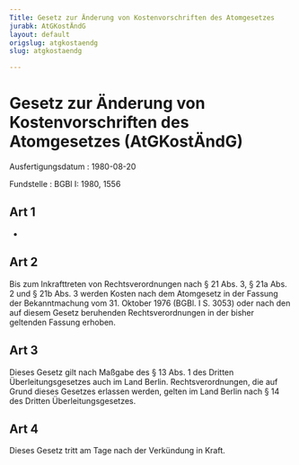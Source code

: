 ```yaml
---
Title: Gesetz zur Änderung von Kostenvorschriften des Atomgesetzes
jurabk: AtGKostÄndG
layout: default
origslug: atgkostaendg
slug: atgkostaendg

---
```


# Gesetz zur Änderung von Kostenvorschriften des Atomgesetzes (AtGKostÄndG)

Ausfertigungsdatum
:   1980-08-20

Fundstelle
:   BGBl I: 1980, 1556



## Art 1

-


## Art 2

Bis zum Inkrafttreten von Rechtsverordnungen nach § 21 Abs. 3, § 21a
Abs. 2 und § 21b Abs. 3 werden Kosten nach dem Atomgesetz in der
Fassung der Bekanntmachung vom 31. Oktober 1976 (BGBl. I S. 3053) oder
nach den auf diesem Gesetz beruhenden Rechtsverordnungen in der bisher
geltenden Fassung erhoben.


## Art 3

Dieses Gesetz gilt nach Maßgabe des § 13 Abs. 1 des Dritten
Überleitungsgesetzes auch im Land Berlin. Rechtsverordnungen, die auf
Grund dieses Gesetzes erlassen werden, gelten im Land Berlin nach § 14
des Dritten Überleitungsgesetzes.


## Art 4

Dieses Gesetz tritt am Tage nach der Verkündung in Kraft.

